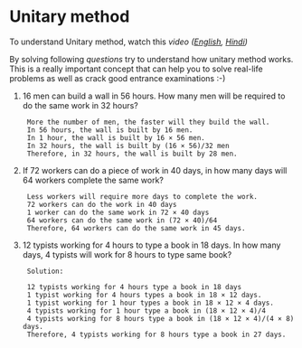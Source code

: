 # Unitary method

To understand Unitary method, watch this *video ([English](https://www.youtube.com/watch?v=cdz8OPbuBJM), [Hindi](https://www.youtube.com/watch?v=56Cn9HgeyTM))*

By solving following *questions* try to understand how unitary method works. This is a really important concept that can help you to solve real-life problems as well as crack good entrance examinations :-)     

1. 16 men can build a wall in 56 hours. How many men will be required to do the same work in 32 hours?

        More the number of men, the faster will they build the wall.
        In 56 hours, the wall is built by 16 men.
        In 1 hour, the wall is built by 16 × 56 men.
        In 32 hours, the wall is built by (16 × 56)/32 men
        Therefore, in 32 hours, the wall is built by 28 men.


3. If 72 workers can do a piece of work in 40 days, in how many days will 64 workers complete the same work?

        Less workers will require more days to complete the work.
        72 workers can do the work in 40 days
        1 worker can do the same work in 72 × 40 days
        64 workers can do the same work in (72 × 40)/64
        Therefore, 64 workers can do the same work in 45 days.

1. 12 typists working for 4 hours to type a book in 18 days. In how many days, 4 typists will work for 8 hours to type same book?

        Solution:

        12 typists working for 4 hours type a book in 18 days
        1 typist working for 4 hours types a book in 18 × 12 days.
        1 typist working for 1 hour types a book in 18 × 12 × 4 days.
        4 typists working for 1 hour type a book in (18 × 12 × 4)/4
        4 typists working for 8 hours type a book in (18 × 12 × 4)/(4 × 8) days.
        Therefore, 4 typists working for 8 hours type a book in 27 days.